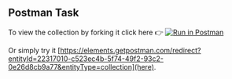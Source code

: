 ## Postman Task

To view the collection by forking it click here 👉 [![Run in Postman](https://run.pstmn.io/button.svg)](https://god.gw.postman.com/run-collection/22317010-c523ec4b-5f74-49f2-93c2-0e26d8cb9a77?action=collection%2Ffork&source=rip_markdown&collection-url=entityId%3D22317010-c523ec4b-5f74-49f2-93c2-0e26d8cb9a77%26entityType%3Dcollection%26workspaceId%3D22c9693e-a626-4df4-99a9-88607964ebaa)

Or simply try it [https://elements.getpostman.com/redirect?entityId=22317010-c523ec4b-5f74-49f2-93c2-0e26d8cb9a77&entityType=collection](here).
